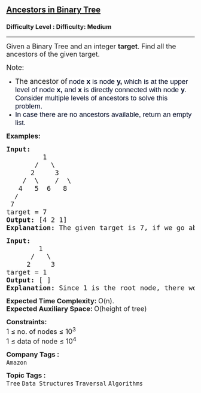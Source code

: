 <h2><a href="https://www.geeksforgeeks.org/problems/ancestors-in-binary-tree/1?page=7&category=Tree&sortBy=latest">Ancestors in Binary Tree</a></h2><h3>Difficulty Level : Difficulty: Medium</h3><hr><div class="problems_problem_content__Xm_eO"><p><span style="font-size: 18px;">Given a Binary Tree and an integer <strong>target</strong>. Find all the ancestors of the given target.</span></p>
<p><span style="font-size: 18px;"><span style="font-size: 14pt;">Note:<strong> </strong></span></span></p>
<ul>
<li><span style="font-size: 18px;"><span style="font-size: 14pt;">The ancestor&nbsp;of<strong> </strong><span style="background-color: #ffffff; color: #040c28; font-family: 'Google Sans', arial, sans-serif;">node <strong>x</strong> is node <strong>y,</strong> which is at the upper level of node <strong>x, </strong>and <strong>x</strong> is directly connected with node <strong>y</strong>. Consider multiple levels of ancestors to solve this problem.</span></span><br></span></li>
<li><span style="font-size: 18px;"><span style="font-size: 14pt;"><span style="background-color: #ffffff; color: #040c28; font-family: 'Google Sans', arial, sans-serif;">In case there are no ancestors available, return an empty list.</span></span></span></li>
</ul>
<p><span style="font-size: 18px;"><strong>Examples:</strong></span></p>
<pre><span style="font-size: 18px;"><strong>Input:</strong>
&nbsp;        1
&nbsp;      /   \
&nbsp;     2     3
&nbsp;   /  \    /  \
&nbsp;  4   5  6   8
&nbsp; /
&nbsp;7
target = 7<strong>
Output: </strong>[4 2 1]<br></span><span style="font-size: 18px;"><strong>Explanation: </strong>The given target is 7, if we go above the level of node 7, then we find 4, 2 and 1. Hence the ancestors of node 7 are 4 2 and 1<br></span></pre>
<pre><span style="font-size: 18px;"><strong>Input:
&nbsp;       </strong>1
&nbsp;     /   \
&nbsp;    2     3
target = 1<strong>
Output: </strong>[ ]<br><strong>Explanation: </strong>Since 1 is the root node, there would be no ancestors. Hence we return an empty list.</span></pre>
<p><span style="font-size: 18px;"><strong>Expected Time Complexity:&nbsp;</strong>O(n).<br><strong>Expected Auxiliary Space:&nbsp;</strong>O(height of tree)</span></p>
<p><span style="font-size: 18px;"><strong>Constraints:</strong><br>1 ≤ no. of nodes ≤ 10<sup>3</sup><br>1 ≤ data of node ≤ 10<sup>4</sup></span></p></div><p><span style=font-size:18px><strong>Company Tags : </strong><br><code>Amazon</code>&nbsp;<br><p><span style=font-size:18px><strong>Topic Tags : </strong><br><code>Tree</code>&nbsp;<code>Data Structures</code>&nbsp;<code>Traversal</code>&nbsp;<code>Algorithms</code>&nbsp;